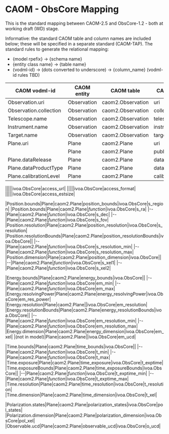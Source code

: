 # CAOM - ObsCore Mapping

This is the standard mapping between CAOM-2.5 and ObsCore-1.2 - both at working draft (WD) stage.

Informative: the standard CAOM table and column names are included below; these will be specified
in a separate standard (CAOM-TAP). The standard rules to generate the relational mapping:
* {model rpefix} -> {schema name}
* {entity class name} -> {table name}
* {vodml-id} -> (dots converted to underscore) -> {column_name} (vodml-id rules TBD)

|CAOM vodml-id|CAOM entity|CAOM table|CAOM column|ObsCore table/view|ObsCore column|
|-------------|-----------|----------|-----------|------------------|--------------|
|Observation.uri|Observation|caom2.Observation|uri|ivoa.ObsCore|obs_id|
|Observation.collection|Observation|caom2.Observation|collection|ivoa.ObsCore|obs_collection|
|Telescope.name|Observation|caom2.Observation|telescope_name|ivoa.ObsCore|facility_name|
|Instrument.name|Observation|caom2.Observation|instrument_name|ivoa.ObsCore|instrument_name|
|Target.name|Observation|caom2.Observation|target_name|ivoa.ObsCore|target_name|
|Plane.uri|Plane|caom2.Plane|uri|ivoa.ObsCore|obs_creator_did|
||Plane|caom2.Plane|publisherID|ivoa.ObsCore|obs_publisher_did|
|Plane.dataRelease|Plane|caom2.Plane|dataRelease|ivoa.ObsCore|obs_release_date|
|Plane.dataProductType|Plane|caom2.Plane|dataProductType|ivoa.ObsCore|dataproduct_type|
|Plane.calibrationLevel|Plane|caom2.Plane|calibrationLevel|ivoa.ObsCore|calib_level|

|||||ivoa.ObsCore|access_url|
|||||ivoa.ObsCore|access_format|
|||||ivoa.ObsCore|access_estsize|

|Position.bounds|Plane|caom2.Plane|position_bounds|ivoa.ObsCore|s_region|
|Position.bounds|Plane|caom2.Plane|_function_|ivoa.ObsCore|s_ra|
|--|Plane|caom2.Plane|_function_|ivoa.ObsCore|s_dec|
|--|Plane|caom2.Plane|_function_|ivoa.ObsCore|s_fov|
|Position.resolution|Plane|caom2.Plane|position_resolution|ivoa.ObsCore|s_resolution|
|Position.resolutionBounds|Plane|caom2.Plane|position_resolutionBounds|ivoa.ObsCore||
|--|Plane|caom2.Plane|_function_|ivoa.ObsCore|s_resolution_min|
|--|Plane|caom2.Plane|_function_|ivoa.ObsCore|s_resolution_max|
|Position.dimension|Plane|caom2.Plane|position_dimension|ivoa.ObsCore||
|--|Plane|caom2.Plane|_function_|ivoa.ObsCore|s_xel1|
|--|Plane|caom2.Plane|_function_|ivoa.ObsCore|s_xel2|

|Energy.bounds|Plane|caom2.Plane|energy_bounds|ivoa.ObsCore||
|--|Plane|caom2.Plane|_function_|ivoa.ObsCore|em_min|
|--|Plane|caom2.Plane|_function_|ivoa.ObsCore|em_max|
|Energy.resolvingPower|Plane|caom2.Plane|energy_resolvingPower|ivoa.ObsCore|em_res_power|
|Energy.resolution|Plane|caom2.Plane||ivoa.ObsCore|em_resolution|
|Energy.resolutionBounds|Plane|caom2.Plane|energy_resolutionBounds|ivoa.ObsCore||
|--|Plane|caom2.Plane|_function_|ivoa.ObsCore|em_resolution_min|
|--|Plane|caom2.Plane|_function_|ivoa.ObsCore|em_resolution_max|
|Energy.dimension|Plane|caom2.Plane|energy_dimension|ivoa.ObsCore|em_xel|
|(not in model)|Plane|caom2.Plane||ivoa.ObsCore|em_ucd|

|Time.bounds|Plane|caom2.Plane|time_bounds|ivoa.ObsCore||
|--|Plane|caom2.Plane|_function_|ivoa.ObsCore|t_min|
|--|Plane|caom2.Plane|_function_|ivoa.ObsCore|t_max|
|Time.exposure|Plane|caom2.Plane|time_exposure|ivoa.ObsCore|t_exptime|
|Time.exposureBounds|Plane|caom2.Plane|time_exposureBounds|ivoa.ObsCore||
|--|Plane|caom2.Plane|_function_|ivoa.ObsCore|t_exptime_min|
|--|Plane|caom2.Plane|_function_|ivoa.ObsCore|t_exptime_max|
|Time.resolution|Plane|caom2.Plane|time_resolution|ivoa.ObsCore|t_resolution|
|Time.dimension|Plane|caom2.Plane|time_dimension|ivoa.ObsCore|t_xel|

|Polarization.states|Plane|caom2.Plane|polarization_states|ivoa.ObsCore|pol_states|
|Polarization.dimension|Plane|caom2.Plane|polarization_dimension|ivoa.ObsCore|pol_xel|
|Observable.ucd|Plane|caom2.Plane|observable_ucd|ivoa.ObsCore|o_ucd|



